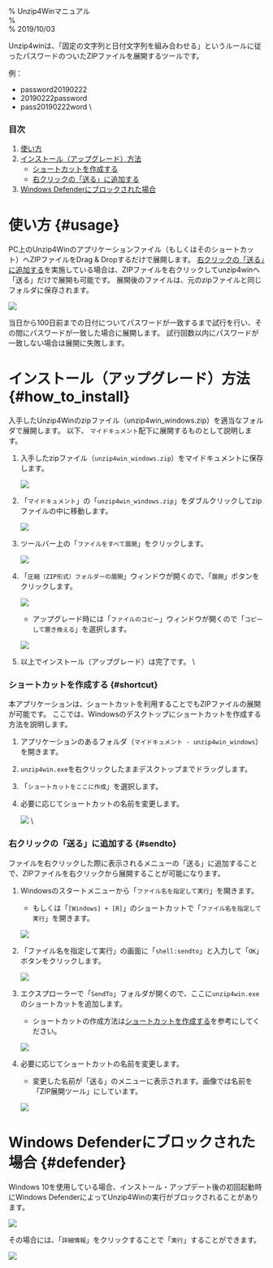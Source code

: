 % Unzip4Winマニュアル  
%   
% 2019/10/03  


Unzip4winは、「固定の文字列と日付文字列を組み合わせる」というルールに従ったパスワードのついたZIPファイルを展開するツールです。

例：

* password20190222
* 20190222password
* pass20190222word
\

### 目次

1. [使い方](#usage)
1. [インストール（アップグレード）方法](#how_to_install)
    * [ショートカットを作成する](#shortcut)
    * [右クリックの「送る」に追加する](#sendto)
1. [Windows Defenderにブロックされた場合](#defender)

# 使い方 {#usage}

PC上のUnzip4Winのアプリケーションファイル（もしくはそのショートカット）へZIPファイルをDrag & Dropするだけで展開します。
[右クリックの「送る」に追加する](#sendto)を実施している場合は、ZIPファイルを右クリックしてunzip4winへ「送る」だけで展開も可能です。
展開後のファイルは、元のzipファイルと同じフォルダに保存されます。

![](images/win/usage.png)

当日から100日前までの日付についてパスワードが一致するまで試行を行い、その間にパスワードが一致した場合に展開します。
試行回数以内にパスワードが一致しない場合は展開に失敗します。


# インストール（アップグレード）方法 {#how_to_install}

入手したUnzip4Winのzipファイル（unzip4win_windows.zip）を適当なフォルダで展開します。
以下、 `マイドキュメント`配下に展開するものとして説明します。

1. 入手したzipファイル（`unzip4win_windows.zip`）をマイドキュメントに保存します。

    ![](images/win/install/01_download_zip.png)

1. 「`マイドキュメント`」の「`unzip4win_windows.zip`」をダブルクリックしてzipファイルの中に移動します。

    ![](images/win/install/02_into_zip.png)

1. ツールバー上の「`ファイルをすべて展開`」をクリックします。

    ![](images/win/install/03_unzip.png)

1. 「`圧縮（ZIP形式）フォルダーの展開`」ウィンドウが開くので、「`展開`」ボタンをクリックします。

    ![](images/win/install/04_unzip_dialog.png)
    
    * アップグレード時には「`ファイルのコピー`」ウィンドウが開くので「`コピーして置き換える`」を選択します。
    
    ![](images/win/install/05_upgrade.png)
    
1. 以上でインストール（アップグレード）は完了です。
\

### ショートカットを作成する {#shortcut}

本アプリケーションは、ショートカットを利用することでもZIPファイルの展開が可能です。
ここでは、Windowsのデスクトップにショートカットを作成する方法を説明します。

1. アプリケーションのあるフォルダ（`マイドキュメント - unzip4win_windows`）を開きます。
1. `unzip4win.exe`を右クリックしたままデスクトップまでドラッグします。
1. 「`ショートカットをここに作成`」を選択します。
1. 必要に応じてショートカットの名前を変更します。

    ![](images/win/shortcut/01_create_shortcut.png)
\

### 右クリックの「送る」に追加する {#sendto}

ファイルを右クリックした際に表示されるメニューの「送る」に追加することで、ZIPファイルを右クリックから展開することが可能になります。

1. Windowsのスタートメニューから「`ファイル名を指定して実行`」を開きます。
    * もしくは「`[Windows] + [R]`」のショートカットで「`ファイル名を指定して実行`」を開きます。
    
    ![](images/win/shortcut/02_exec_file_name.png)
    
1. 「ファイル名を指定して実行」の画面に「`shell:sendto`」と入力して「`OK`」ボタンをクリックします。

    ![](images/win/shortcut/03_shell_sendto.png)
    
1. エクスプローラーで「`SendTo`」フォルダが開くので、ここに`unzip4win.exe`のショートカットを追加します。
    * ショートカットの作成方法は[ショートカットを作成する](#shortcut)を参考にしてください。
    
    ![](images/win/shortcut/04_sendto_shortcut.png)
    
1. 必要に応じてショートカットの名前を変更します。
    * 変更した名前が「送る」のメニューに表示されます。画像では名前を「ZIP展開ツール」にしています。

    ![](images/win/shortcut/05_sendto_menu.png)


# Windows Defenderにブロックされた場合 {#defender}

Windows 10を使用している場合、インストール・アップデート後の初回起動時にWindows DefenderによってUnzip4Winの実行がブロックされることがあります。

![](images/win/defender/01_defender.png)

その場合には、「`詳細情報`」をクリックすることで「`実行`」することができます。

![](images/win/defender/02_execute.png)

